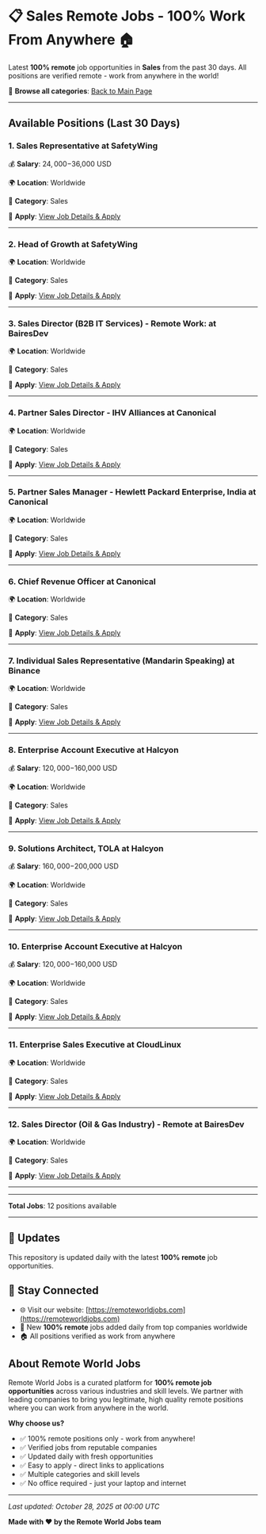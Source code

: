 # 📋 Sales Remote Jobs - 100% Work From Anywhere 🏠

Latest **100% remote** job opportunities in **Sales** from the past 30 days. All positions are verified remote - work from anywhere in the world!

🔗 **Browse all categories**: [Back to Main Page](README.md)

---

## Available Positions (Last 30 Days)

### 1. Sales Representative at SafetyWing

💰 **Salary**: $24,000-$36,000 USD

🌍 **Location**: Worldwide

📍 **Category**: Sales

🔗 **Apply**: [View Job Details & Apply](https://remoteworldjobs.com/sales-representative-safetywing)

---

### 2. Head of Growth at SafetyWing

🌍 **Location**: Worldwide

📍 **Category**: Sales

🔗 **Apply**: [View Job Details & Apply](https://remoteworldjobs.com/head-of-growth-safetywing)

---

### 3. Sales Director (B2B IT Services) - Remote Work: at BairesDev

🌍 **Location**: Worldwide

📍 **Category**: Sales

🔗 **Apply**: [View Job Details & Apply](https://remoteworldjobs.com/sales-director-remote-work-bairesdev)

---

### 4. Partner Sales Director - IHV Alliances at Canonical

🌍 **Location**: Worldwide

📍 **Category**: Sales

🔗 **Apply**: [View Job Details & Apply](https://remoteworldjobs.com/partner-sales-director-ihv-alliances-canonical)

---

### 5. Partner Sales Manager - Hewlett Packard Enterprise, India at Canonical

🌍 **Location**: Worldwide

📍 **Category**: Sales

🔗 **Apply**: [View Job Details & Apply](https://remoteworldjobs.com/partner-sales-manager-hewlett-packard-enterprise-india-canonical)

---

### 6. Chief Revenue Officer at Canonical

🌍 **Location**: Worldwide

📍 **Category**: Sales

🔗 **Apply**: [View Job Details & Apply](https://remoteworldjobs.com/chief-revenue-officer-canonical)

---

### 7. Individual Sales Representative (Mandarin Speaking) at Binance

🌍 **Location**: Worldwide

📍 **Category**: Sales

🔗 **Apply**: [View Job Details & Apply](https://remoteworldjobs.com/individual-sales-representative-binance)

---

### 8. Enterprise Account Executive at Halcyon

💰 **Salary**: $120,000-$160,000 USD

🌍 **Location**: Worldwide

📍 **Category**: Sales

🔗 **Apply**: [View Job Details & Apply](https://remoteworldjobs.com/enterprise-account-executive-remote-halcyon)

---

### 9. Solutions Architect, TOLA at Halcyon

💰 **Salary**: $160,000-$200,000 USD

🌍 **Location**: Worldwide

📍 **Category**: Sales

🔗 **Apply**: [View Job Details & Apply](https://remoteworldjobs.com/solutions-architect-tola-halcyon)

---

### 10. Enterprise Account Executive at Halcyon

💰 **Salary**: $120,000-$160,000 USD

🌍 **Location**: Worldwide

📍 **Category**: Sales

🔗 **Apply**: [View Job Details & Apply](https://remoteworldjobs.com/enterprise-account-executive-halcyon)

---

### 11. Enterprise Sales Executive at CloudLinux

🌍 **Location**: Worldwide

📍 **Category**: Sales

🔗 **Apply**: [View Job Details & Apply](https://remoteworldjobs.com/enterprise-sales-executive-cloudlinux)

---

### 12. Sales Director (Oil & Gas Industry) - Remote at BairesDev

🌍 **Location**: Worldwide

📍 **Category**: Sales

🔗 **Apply**: [View Job Details & Apply](https://remoteworldjobs.com/sales-director-full-time-bairesdev)

---


---

**Total Jobs**: 12 positions available

---

## 🔄 Updates

This repository is updated daily with the latest **100% remote** job opportunities.

## 📧 Stay Connected

- 🌐 Visit our website: [https://remoteworldjobs.com](https://remoteworldjobs.com)
- 💼 New **100% remote** jobs added daily from top companies worldwide
- 🏠 All positions verified as work from anywhere

## About Remote World Jobs

Remote World Jobs is a curated platform for **100% remote job opportunities** across various industries and skill levels. We partner with leading companies to bring you legitimate, high quality remote positions where you can work from anywhere in the world.

**Why choose us?**
- ✅ 100% remote positions only - work from anywhere!
- ✅ Verified jobs from reputable companies
- ✅ Updated daily with fresh opportunities
- ✅ Easy to apply - direct links to applications
- ✅ Multiple categories and skill levels
- ✅ No office required - just your laptop and internet

---

_Last updated: October 28, 2025 at 00:00 UTC_

**Made with ❤️ by the Remote World Jobs team**

